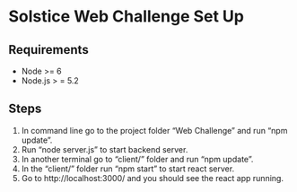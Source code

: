 # Solstice Web Challenge Set Up
## Requirements
 - Node >= 6
 - Node.js > = 5.2

## Steps
1. In command line go to the project folder “Web Challenge” and run “npm update”.
2. Run “node server.js” to start backend server.
3. In another terminal go to “client/” folder and run “npm update”.
4. In the “client/” folder run “npm start” to start react server.
5. Go to http://localhost:3000/ and you should see the react app running.
